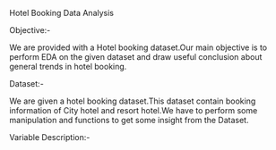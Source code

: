Hotel Booking Data Analysis

Objective:-

We are provided with a Hotel booking dataset.Our main objective is to perform EDA on the given dataset and draw useful conclusion about general trends in hotel booking.

Dataset:-

We are given a hotel booking dataset.This dataset contain booking information of City hotel and resort hotel.We have to perform some manipulation and functions to get some insight from the Dataset.

Variable Description:-
